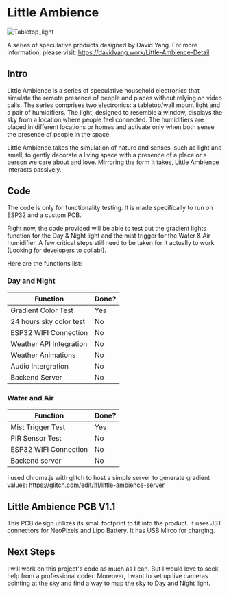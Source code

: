 # Little Ambience

![Tabletop_light](./photos/Introduction_slide.png)

A series of speculative products designed by David Yang. For more information, please visit: https://davidyang.work/Little-Ambience-Detail

## Intro

Little Ambience is a series of speculative household electronics that simulate the remote presence of people and places without relying on video calls. The series comprises two electronics: a tabletop/wall mount light and a pair of humidifiers. The light, designed to resemble a window, displays the sky from a location where people feel connected. The humidifiers are placed in different locations or homes and activate only when both sense the presence of people in the space.

Little Ambience takes the simulation of nature and senses, such as light and smell, to gently decorate a living space with a presence of a place or a person we care about and love. Mirroring the form it takes, Little Ambience interacts passively.

## Code

The code is only for functionality testing. It is made specifically to run on ESP32 and a custom PCB.

Right now, the code provided will be able to test out the gradient lights function for the Day & Night light and the mist trigger for the Water & Air humidifier. A few critical steps still need to be taken for it actually to work (Looking for developers to collab!).

Here are the functions list:

### Day and Night

| Function                | Done? |
| ----------------------- | ----- |
| Gradient Color Test     | Yes   |
| 24 hours sky color test | No    |
| ESP32 WIFI Connection   | No    |
| Weather API Integration | No    |
| Weather Animations      | No    |
| Audio Intergration      | No    |
| Backend Server          | No    |

### Water and Air

| Function              | Done? |
| --------------------- | ----- |
| Mist Trigger Test     | Yes   |
| PIR Sensor Test       | No    |
| ESP32 WIFI Connection | No    |
| Backend server        | No    |

I used chroma.js with glitch to host a simple server to generate gradient values: https://glitch.com/edit/#!/little-ambience-server

## Little Ambience PCB V1.1

This PCB design utilizes its small footprint to fit into the product. It uses JST connectors for NeoPixels and Lipo Battery. It has USB Mirco for charging.

## Next Steps

I will work on this project's code as much as I can. But I would love to seek help from a professional coder. Moreover, I want to set up live cameras pointing at the sky and find a way to map the sky to Day and Night light.

